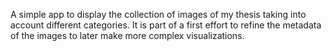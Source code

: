 A simple app to display the collection of images of my thesis taking into account different categories. It is part of a first effort to refine the metadata of the images to later make more complex visualizations.
